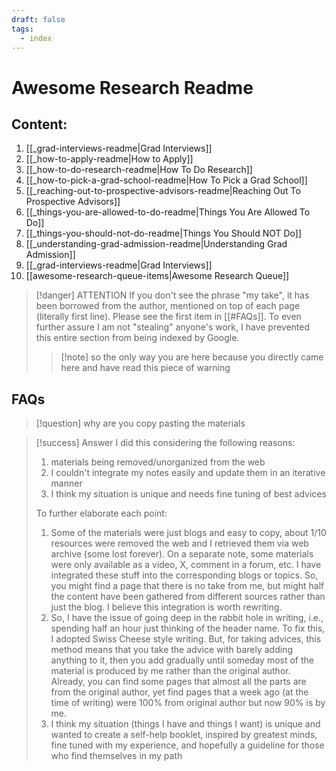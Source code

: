 ```yaml
---
draft: false
tags:
  - index
---
```


# Awesome Research Readme

## Content:
1. [[_grad-interviews-readme|Grad Interviews]]
2. [[_how-to-apply-readme|How to Apply]]
3. [[_how-to-do-research-readme|How To Do Research]]
4. [[_how-to-pick-a-grad-school-readme|How To Pick a Grad School]]
5. [[_reaching-out-to-prospective-advisors-readme|Reaching Out To Prospective Advisors]]
6. [[_things-you-are-allowed-to-do-readme|Things You Are Allowed To Do]]
7. [[_things-you-should-not-do-readme|Things You Should NOT Do]]
8. [[_understanding-grad-admission-readme|Understanding Grad Admission]]
9. [[_grad-interviews-readme|Grad Interviews]]
10. [[awesome-research-queue-items|Awesome Research Queue]]

>[!danger] ATTENTION
>If you don't see the phrase "my take", it has been borrowed from the author, mentioned on top of each page (literally first line). Please see the first item in [[#FAQs]]. 
>To even further assure I am not "stealing" anyone's work, I have prevented this entire section from being indexed by Google.
>>[!note] so the only way you are here because you directly came here and have read this piece of warning

## FAQs

>[!question] why are you copy pasting the materials

>[!success] Answer
> I did this considering the following reasons:
> 1. materials being removed/unorganized from the web 
> 2. I couldn't integrate my notes easily and update them in an iterative manner
> 3. I think my situation is unique and needs fine tuning of best advices
>
>To further elaborate each point:
>1. Some of the materials were just blogs and easy to copy, about 1/10 resources were removed the web and I retrieved them via web archive (some lost forever). On a separate note, some materials were only available as a video, X, comment in a forum, etc. I have integrated these stuff into the corresponding blogs or topics. So, you might find a page that there is no take from me, but might half the content have been gathered from different sources rather than just the blog. I believe this integration is worth rewriting.
>2. So, I have the issue of going deep in the rabbit hole in writing, i.e., spending half an hour just thinking of the header name. To fix this, I adopted Swiss Cheese style writing. But, for taking advices, this method means that you take the advice with barely adding anything to it, then you add gradually until someday most of the material is produced by me rather than the original author. Already, you can find some pages that almost all the parts are from the original author, yet find pages that a week ago (at the time of writing) were 100% from original author but now 90% is by me.
>3. I think my situation (things I have and things I want) is unique and wanted to create a self-help booklet, inspired by greatest minds, fine tuned with my experience, and hopefully a guideline for those who find themselves in my path
